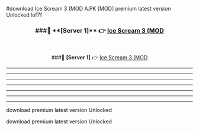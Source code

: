 #download Ice Scream 3 (MOD A.PK [MOD] premium latest version Unlocked lof7f 



<div align="center">
<h3>###🔹 **[Server 1]** 👉 <a href="https://download1apk.web.app/">Ice Scream 3 (MOD</a></h3><br>


###🔹 **[Server 1]** 👉 <a href="https://download1apk.web.app/">Ice Scream 3 (MOD</a></h3>
</div>



----------------------------------------------------------

----------------------------------------------------------

----------------------------------------------------------

----------------------------------------------------------

----------------------------------------------------------

----------------------------------------------------------

----------------------------------------------------------

download premium latest version Unlocked

download premium latest version Unlocked
